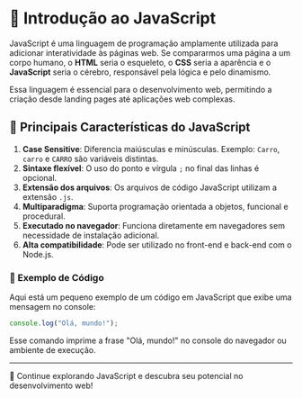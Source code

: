 # 📌 Introdução ao JavaScript

JavaScript é uma linguagem de programação amplamente utilizada para adicionar interatividade às páginas web. Se compararmos uma página a um corpo humano, o **HTML** seria o esqueleto, o **CSS** seria a aparência e o **JavaScript** seria o cérebro, responsável pela lógica e pelo dinamismo.

Essa linguagem é essencial para o desenvolvimento web, permitindo a criação desde landing pages até aplicações web complexas.

## 🚀 Principais Características do JavaScript

1. **Case Sensitive**: Diferencia maiúsculas e minúsculas. Exemplo: `Carro`, `carro` e `CARRO` são variáveis distintas.
2. **Sintaxe flexível**: O uso do ponto e vírgula `;` no final das linhas é opcional.
3. **Extensão dos arquivos**: Os arquivos de código JavaScript utilizam a extensão `.js`.
4. **Multiparadigma**: Suporta programação orientada a objetos, funcional e procedural.
5. **Executado no navegador**: Funciona diretamente em navegadores sem necessidade de instalação adicional.
6. **Alta compatibilidade**: Pode ser utilizado no front-end e back-end com o Node.js.

### 📜 Exemplo de Código

Aqui está um pequeno exemplo de um código em JavaScript que exibe uma mensagem no console:

```javascript
console.log("Olá, mundo!");
```

Esse comando imprime a frase "Olá, mundo!" no console do navegador ou ambiente de execução.

---

🔹 Continue explorando JavaScript e descubra seu potencial no desenvolvimento web!

